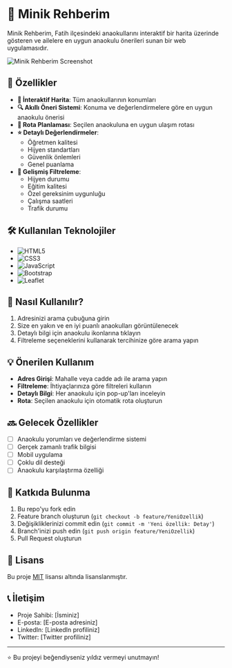 # 🏫 Minik Rehberim

Minik Rehberim, Fatih ilçesindeki anaokullarını interaktif bir harita üzerinde gösteren ve ailelere en uygun anaokulu önerileri sunan bir web uygulamasıdır.

![Minik Rehberim Screenshot](screenshot.png)

## 🌟 Özellikler

- **📍 İnteraktif Harita**: Tüm anaokullarının konumları
- **🔍 Akıllı Öneri Sistemi**: Konuma ve değerlendirmelere göre en uygun anaokulu önerisi
- **🚗 Rota Planlaması**: Seçilen anaokuluna en uygun ulaşım rotası
- **⭐ Detaylı Değerlendirmeler**:
  - Öğretmen kalitesi
  - Hijyen standartları
  - Güvenlik önlemleri
  - Genel puanlama
- **🎯 Gelişmiş Filtreleme**: 
  - Hijyen durumu
  - Eğitim kalitesi
  - Özel gereksinim uygunluğu
  - Çalışma saatleri
  - Trafik durumu

## 🛠️ Kullanılan Teknolojiler

- ![HTML5](https://img.shields.io/badge/HTML5-E34F26?style=flat&logo=html5&logoColor=white)
- ![CSS3](https://img.shields.io/badge/CSS3-1572B6?style=flat&logo=css3&logoColor=white)
- ![JavaScript](https://img.shields.io/badge/JavaScript-F7DF1E?style=flat&logo=javascript&logoColor=black)
- ![Bootstrap](https://img.shields.io/badge/Bootstrap-7952B3?style=flat&logo=bootstrap&logoColor=white)
- ![Leaflet](https://img.shields.io/badge/Leaflet-199900?style=flat&logo=leaflet&logoColor=white)

## 🚀 Nasıl Kullanılır?

1. Adresinizi arama çubuğuna girin
2. Size en yakın ve en iyi puanlı anaokulları görüntülenecek
3. Detaylı bilgi için anaokulu ikonlarına tıklayın
4. Filtreleme seçeneklerini kullanarak tercihinize göre arama yapın

## 💡 Önerilen Kullanım

- **Adres Girişi**: Mahalle veya cadde adı ile arama yapın
- **Filtreleme**: İhtiyaçlarınıza göre filtreleri kullanın
- **Detaylı Bilgi**: Her anaokulu için pop-up'ları inceleyin
- **Rota**: Seçilen anaokulu için otomatik rota oluşturun

## 🔜 Gelecek Özellikler

- [ ] Anaokulu yorumları ve değerlendirme sistemi
- [ ] Gerçek zamanlı trafik bilgisi
- [ ] Mobil uygulama
- [ ] Çoklu dil desteği
- [ ] Anaokulu karşılaştırma özelliği

## 👥 Katkıda Bulunma

1. Bu repo'yu fork edin
2. Feature branch oluşturun (`git checkout -b feature/YeniOzellik`)
3. Değişikliklerinizi commit edin (`git commit -m 'Yeni özellik: Detay'`)
4. Branch'inizi push edin (`git push origin feature/YeniOzellik`)
5. Pull Request oluşturun

## 📝 Lisans

Bu proje [MIT](LICENSE) lisansı altında lisanslanmıştır.

## 📞 İletişim

- Proje Sahibi: [İsminiz]
- E-posta: [E-posta adresiniz]
- LinkedIn: [LinkedIn profiliniz]
- Twitter: [Twitter profiliniz]

---

⭐ Bu projeyi beğendiyseniz yıldız vermeyi unutmayın!
